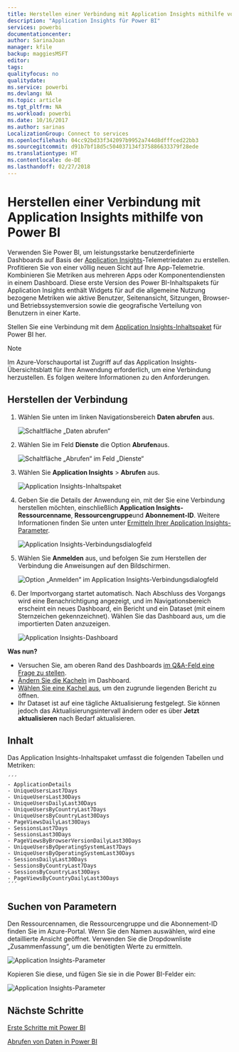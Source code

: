 ```yaml
---
title: Herstellen einer Verbindung mit Application Insights mithilfe von Power BI
description: "Application Insights für Power BI"
services: powerbi
documentationcenter: 
author: SarinaJoan
manager: kfile
backup: maggiesMSFT
editor: 
tags: 
qualityfocus: no
qualitydate: 
ms.service: powerbi
ms.devlang: NA
ms.topic: article
ms.tgt_pltfrm: NA
ms.workload: powerbi
ms.date: 10/16/2017
ms.author: sarinas
LocalizationGroup: Connect to services
ms.openlocfilehash: 04cc92bd33f342097b9952a744d8dfffced22bb3
ms.sourcegitcommit: d91b7bf18d5c504037134f375886633379f28ede
ms.translationtype: HT
ms.contentlocale: de-DE
ms.lasthandoff: 02/27/2018
---
```

# <a name="connect-to-application-insights-with-power-bi"></a>Herstellen einer Verbindung mit Application Insights mithilfe von Power BI
Verwenden Sie Power BI, um leistungsstarke benutzerdefinierte Dashboards auf Basis der [Application Insights](https://azure.microsoft.com/documentation/articles/app-insights-overview/)-Telemetriedaten zu erstellen. Profitieren Sie von einer völlig neuen Sicht auf Ihre App-Telemetrie. Kombinieren Sie Metriken aus mehreren Apps oder Komponentendiensten in einem Dashboard. Diese erste Version des Power BI-Inhaltspakets für Application Insights enthält Widgets für auf die allgemeine Nutzung bezogene Metriken wie aktive Benutzer, Seitenansicht, Sitzungen, Browser- und Betriebssystemversion sowie die geografische Verteilung von Benutzern in einer Karte.

Stellen Sie eine Verbindung mit dem [Application Insights-Inhaltspaket](https://app.powerbi.com/getdata/services/application-insights) für Power BI her.

>[!NOTE]
>Im Azure-Vorschauportal ist Zugriff auf das Application Insights-Übersichtsblatt für Ihre Anwendung erforderlich, um eine Verbindung herzustellen. Es folgen weitere Informationen zu den Anforderungen.

## <a name="how-to-connect"></a>Herstellen der Verbindung
1. Wählen Sie unten im linken Navigationsbereich **Daten abrufen** aus.
   
    ![Schaltfläche „Daten abrufen“](media/service-connect-to-application-insights/pbi_getdata.png)
2. Wählen Sie im Feld **Dienste** die Option **Abrufen**aus.
   
    ![Schaltfläche „Abrufen“ im Feld „Dienste“](media/service-connect-to-application-insights/pbi_getservices.png)
3. Wählen Sie **Application Insights**  >  **Abrufen** aus.
   
    ![Application Insights-Inhaltspaket](media/service-connect-to-application-insights/appinsights.png)
4. Geben Sie die Details der Anwendung ein, mit der Sie eine Verbindung herstellen möchten, einschließlich **Application Insights-Ressourcenname**, **Ressourcengruppe**und **Abonnement-ID**. Weitere Informationen finden Sie unten unter [Ermitteln Ihrer Application Insights-Parameter](#FindingAppInsightsParams).
   
    ![Application Insights-Verbindungsdialogfeld](media/service-connect-to-application-insights/pbi_contpkappinsitconnectndialog.png)    
5. Wählen Sie **Anmelden** aus, und befolgen Sie zum Herstellen der Verbindung die Anweisungen auf den Bildschirmen.
   
    ![Option „Anmelden“ im Application Insights-Verbindungsdialogfeld](media/service-connect-to-application-insights/pbi_contpkappinsitconnectn2.png)
6. Der Importvorgang startet automatisch. Nach Abschluss des Vorgangs wird eine Benachrichtigung angezeigt, und im Navigationsbereich erscheint ein neues Dashboard, ein Bericht und ein Dataset (mit einem Sternzeichen gekennzeichnet).  Wählen Sie das Dashboard aus, um die importierten Daten anzuzeigen.
   
    ![Application Insights-Dashboard](media/service-connect-to-application-insights/pbi_contpkappinsitdash.png)

**Was nun?**

* Versuchen Sie, am oberen Rand des Dashboards [im Q&A-Feld eine Frage zu stellen](power-bi-q-and-a.md).
* [Ändern Sie die Kacheln](service-dashboard-edit-tile.md) im Dashboard.
* [Wählen Sie eine Kachel aus](service-dashboard-tiles.md), um den zugrunde liegenden Bericht zu öffnen.
* Ihr Dataset ist auf eine tägliche Aktualisierung festgelegt. Sie können jedoch das Aktualisierungsintervall ändern oder es über **Jetzt aktualisieren** nach Bedarf aktualisieren.

## <a name="whats-included"></a>Inhalt
Das Application Insights-Inhaltspaket umfasst die folgenden Tabellen und Metriken:  

    ´´´
    - ApplicationDetails  
    - UniqueUsersLast7Days   
    - UniqueUsersLast30Days   
    - UniqueUsersDailyLast30Days  
    - UniqueUsersByCountryLast7Days  
    - UniqueUsersByCountryLast30Days   
    - PageViewsDailyLast30Days   
    - SessionsLast7Days   
    - SessionsLast30Days  
    - PageViewsByBrowserVersionDailyLast30Days   
    - UniqueUsersByOperatingSystemLast7Days   
    - UniqueUsersByOperatingSystemLast30Days    
    - SessionsDailyLast30Days   
    - SessionsByCountryLast7Days   
    - SessionsByCountryLast30Days   
    - PageViewsByCountryDailyLast30Days  
    ´´´ 

<a name="FindingAppInsightsParams"></a>

## <a name="finding-parameters"></a>Suchen von Parametern
Den Ressourcennamen, die Ressourcengruppe und die Abonnement-ID finden Sie im Azure-Portal. Wenn Sie den Namen auswählen, wird eine detaillierte Ansicht geöffnet. Verwenden Sie die Dropdownliste „Zusammenfassung“, um die benötigten Werte zu ermitteln.

![Application Insights-Parameter](media/service-connect-to-application-insights/pbi_contpkappinsitparams.png)

Kopieren Sie diese, und fügen Sie sie in die Power BI-Felder ein:

![Application Insights-Parameter](media/service-connect-to-application-insights/pbi_contpkappinsitparam2.png)

## <a name="next-steps"></a>Nächste Schritte
[Erste Schritte mit Power BI](service-get-started.md)

[Abrufen von Daten in Power BI](service-get-data.md)

